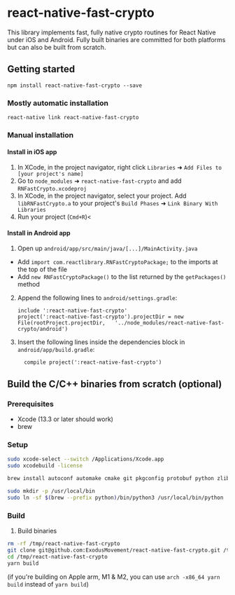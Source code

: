 # react-native-fast-crypto

This library implements fast, fully native crypto routines for React Native under iOS and Android. Fully built binaries are committed for both platforms but can also be built from scratch.

## Getting started

`npm install react-native-fast-crypto --save`

### Mostly automatic installation

`react-native link react-native-fast-crypto`

### Manual installation

#### Install in iOS app

1. In XCode, in the project navigator, right click `Libraries` ➜ `Add Files to [your project's name]`
2. Go to `node_modules` ➜ `react-native-fast-crypto` and add `RNFastCrypto.xcodeproj`
3. In XCode, in the project navigator, select your project. Add `libRNFastCrypto.a` to your project's `Build Phases` ➜ `Link Binary With Libraries`
4. Run your project (`Cmd+R`)<

#### Install in Android app

1. Open up `android/app/src/main/java/[...]/MainActivity.java`

- Add `import com.reactlibrary.RNFastCryptoPackage;` to the imports at the top of the file
- Add `new RNFastCryptoPackage()` to the list returned by the `getPackages()` method

2. Append the following lines to `android/settings.gradle`:
   ```
   include ':react-native-fast-crypto'
   project(':react-native-fast-crypto').projectDir = new File(rootProject.projectDir, 	'../node_modules/react-native-fast-crypto/android')
   ```
3. Insert the following lines inside the dependencies block in `android/app/build.gradle`:
   ```
     compile project(':react-native-fast-crypto')
   ```

## Build the C/C++ binaries from scratch (optional)

### Prerequisites

- Xcode (13.3 or later should work)
- brew

### Setup

```bash
sudo xcode-select --switch /Applications/Xcode.app
sudo xcodebuild -license

brew install autoconf automake cmake git pkgconfig protobuf python zlib

sudo mkdir -p /usr/local/bin
sudo ln -sf $(brew --prefix python)/bin/python3 /usr/local/bin/python
```

### Build

1. Build binaries

```bash
rm -rf /tmp/react-native-fast-crypto
git clone git@github.com:ExodusMovement/react-native-fast-crypto.git /tmp/react-native-fast-crypto
cd /tmp/react-native-fast-crypto
yarn build
```

(if you're building on Apple arm, M1 & M2, you can use `arch -x86_64 yarn build` instead of `yarn build`)
